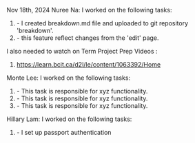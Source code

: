 Nov 18th, 2024
Nuree Na:
I worked on the following tasks:
1. <create breakdown.md> - I created breakdown.md file and uploaded to git repository 'breakdown'.
2. <Implement edit feature> - this feature reflect changes from the 'edit' page.

I also needed to watch on Term Project Prep Videos
 :
1. <https://learn.bcit.ca/d2l/le/content/1063392/Home>

Monte Lee:
I worked on the following tasks:
1. <Insert Some Task Here> - This task is responsible for xyz functionality.
2. <Insert Some Task Here> - This task is responsible for xyz functionality.
3. <Insert Some Task Here> - This task is responsible for xyz functionality.

Hillary Lam:
I worked on the following tasks:
1. <Implement passport> - I set up passport authentication